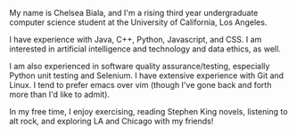 My name is Chelsea Biala, and I'm a rising third year undergraduate computer science student at the University of California, Los Angeles.

I have experience with Java, C++, Python, Javascript, and CSS. I am interested in artificial intelligence and technology and data ethics, as well.

I am also experienced in software quality assurance/testing, especially Python unit testing and Selenium. I have extensive experience with Git and Linux. I tend to prefer emacs over vim (though I've gone back and forth more than I'd like to admit).

In my free time, I enjoy exercising, reading Stephen King novels, listening to alt rock, and exploring LA and Chicago with my friends!
